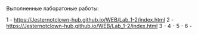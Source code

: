 Выполненные лаборатоные работы:

1 - https://Jesternotclown-hub.github.io/WEB/Lab_1-2/index.html
2 - https://Jesternotclown-hub.github.io/WEB/Lab_1-2/index.html
3 - 
4 - 
5 -
6 - 
